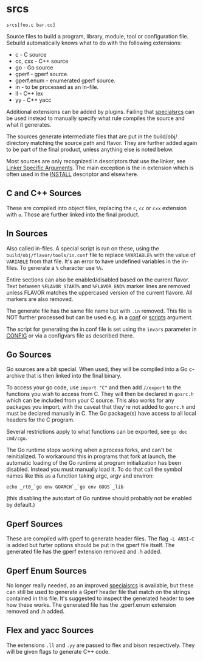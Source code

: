 # srcs

    srcs[foo.c bar.cc]

Source files to build a program, library, module, tool or configuration file.
Sebuild automatically knows what to do with the following extensions:

* c - C source
* cc, cxx - C++ source
* go - Go source
* gperf - gperf source.
* gperf.enum - enumerated gperf source.
* in - to be processed as an in-file.
* ll - C++ lex
* yy - C++ yacc

Additional extensions can be added by plugins. Failing that
[specialsrcs](specialsrcs.md) can be used instead to manually specify what rule
compiles the source and what it generates.

The sources generate intermediate files that are put in the build/obj/ directory
matching the source path and flavor. They are further added again to be part
of the final product, unless anything else is noted below.

Most sources are only recognized in descriptors that use the linker, see
[Linker Specific Arguments](linker-args.md).
The main exception is the in extension which is often used in the
[INSTALL](../descriptors/install.md) descriptor and elsewhere.

## C and C++ Sources

These are compiled into object files, replacing the `c`, `cc` or `cxx` extension
with `o`. Those are further linked into the final product.

## In Sources

Also called in-files. A special script is run on these, using the
`build/obj/flavor/tools/in.conf` file to replace `%VARIABLE%` with the value of
`VARIABLE` from that file. It's an error to have undefined variables in the
in-files. To generate a `%` character use `%%`.

Entire sections can also be enabled/disabled based on the current flavor.
Text between `%FLAVOR_START%` and `%FLAVOR_END%` marker lines are removed
unless FLAVOR matches the uppercased version of the current flavore. All
markers are also removed.

The generate file has the same file name but with `.in` removed. This file is
NOT further processed but can be used e.g. in a
[conf](../descriptors/install.md#conf) or
[scripts](../descriptors/install.md#scripts) argument.

The script for generating the in.conf file is set using the `invars`
parameter in [CONFIG](../descriptors/config.md#invars) or via a
configvars file as described there.

## Go Sources

Go sources are a bit special. When used, they will be compiled into a Go
c-archive that is then linked into the final binary.

To access your go code, use `import "C"` and then add `//export` to the
functions you wish to access from C. They will then be declared in `gosrc.h`
which can be included from your C source. This also works for any
packages you import, with the caveat that they're not added to `gosrc.h`
and must be declared manually in C.
The Go package(s) have access to all local headers for the C program.

Several restrictions apply to what functions can be exported, see
`go doc cmd/cgo`.

The Go runtime stops working when a process forks, and can't be reinitialized.
To workaround this in programs that fork at launch, the automatic loading of
the Go runtime at program initialization has been disabled. Instead you must
manually load it. To do that call the symbol names like this as a function
taking argc, argv and environ:

	echo _rt0_`go env GOARCH`_`go env GOOS`_lib

(this disabling the autostart of Go runtime should probably not be enabled by
default.)

## Gperf Sources

These are compiled with gperf to generate header files. The flag `-L ANSI-C`
is added but furter options should be put in the gperf file itself. The generated
file has the gperf extension removed and .h added.

## Gperf Enum Sources

No longer really needed, as an improved [specialsrcs](specialsrcs.md) is available,
but these can still be used to generate a Gperf header file that match on the strings
contained in this file. It's suggested to inspect the generated header to see how
these works. The generated file has the .gperf.enum extension removed and .h added.

## Flex and yacc Sources

The extensions `.ll` and `.yy` are passed to flex and bison respectively. They
will be given flags to generate C++ code.
